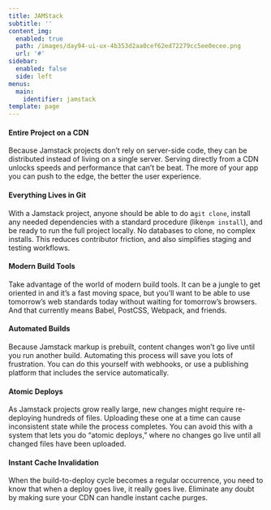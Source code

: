 ```yaml
---
title: JAMStack
subtitle: ''
content_img:
  enabled: true
  path: /images/day94-ui-ux-4b353d2aa0cef62ed72279cc5ee0ecee.png
  url: '#'
sidebar:
  enabled: false
  side: left
menus:
  main:
    identifier: jamstack
template: page
---
```

<!--StartFragment-->

#### Entire Project on a CDN

Because Jamstack projects don’t rely on server-side code, they can be distributed instead of living on a single server. Serving directly from a CDN unlocks speeds and performance that can’t be beat. The more of your app you can push to the edge, the better the user experience.

#### Everything Lives in Git

With a Jamstack project, anyone should be able to do a`git clone`, install any needed dependencies with a standard procedure (like`npm install`), and be ready to run the full project locally. No databases to clone, no complex installs. This reduces contributor friction, and also simplifies staging and testing workflows.

#### Modern Build Tools

Take advantage of the world of modern build tools. It can be a jungle to get oriented in and it’s a fast moving space, but you’ll want to be able to use tomorrow’s web standards today without waiting for tomorrow’s browsers. And that currently means Babel, PostCSS, Webpack, and friends.

#### Automated Builds

Because Jamstack markup is prebuilt, content changes won’t go live until you run another build. Automating this process will save you lots of frustration. You can do this yourself with webhooks, or use a publishing platform that includes the service automatically.

#### Atomic Deploys

As Jamstack projects grow really large, new changes might require re-deploying hundreds of files. Uploading these one at a time can cause inconsistent state while the process completes. You can avoid this with a system that lets you do “atomic deploys,” where no changes go live until all changed files have been uploaded.

#### Instant Cache Invalidation

When the build-to-deploy cycle becomes a regular occurrence, you need to know that when a deploy goes live, it really goes live. Eliminate any doubt by making sure your CDN can handle instant cache purges.

<!--EndFragment-->
